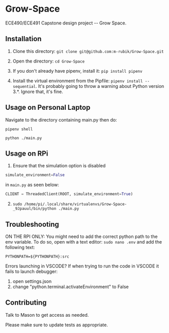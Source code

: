 # Grow-Space

ECE490/ECE491 Capstone design project -- Grow Space.

## Installation

1. Clone this directory:
```git clone git@github.com:m-rubik/Grow-Space.git```

2. Open the directory:
```cd Grow-Space```

3. If you don't already have pipenv, install it:
```pip install pipenv```

4. Install the virtual environment from the Pipfile:
```pipenv install --sequential```. It's probably going to throw a warning about Python version 3.*. Ignore that, it's fine.

## Usage on Personal Laptop
Navigate to the directory containing main.py then do:

```pipenv shell```

```python ./main.py```

## Usage on RPi

1. Ensure that the simulation option is disabled
```python
simulate_environment=False
``` 
in ```main.py``` as seen below:
```python
CLIENT = ThreadedClient(ROOT, simulate_environment=True)
```

2. ```sudo /home/pi/.local/share/virtualenvs/Grow-Space-_9Jpauul/bin/python ./main.py```

## Troubleshooting
ON THE RPI ONLY:
You might need to add the correct python path to the env variable. To do so, open with a text editor: ```sudo nano .env``` and add the following text:

```PYTHONPATH=${PYTHONPATH}:src```

Errors launching in VSCODE? If when trying to run the code in VSCODE it fails to launch debugger:
1. open settings.json
2. change "python.terminal.activateEnvironment" to False

## Contributing
Talk to Mason to get access as needed.

Please make sure to update tests as appropriate.

